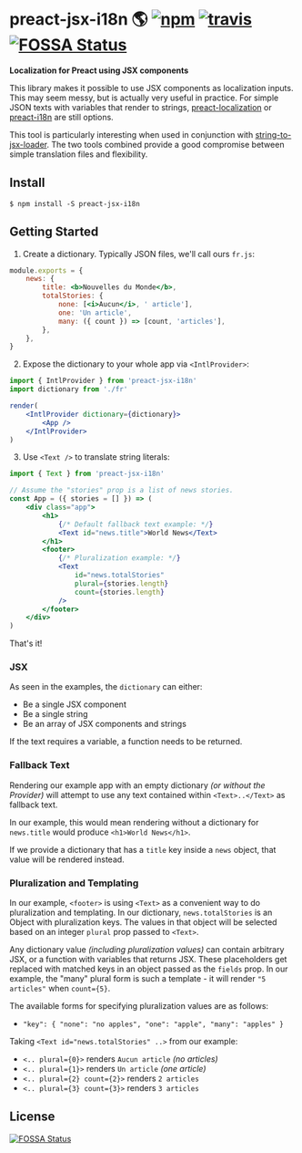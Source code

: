 # preact-jsx-i18n 🌎 [![npm](https://img.shields.io/npm/v/preact-jsx-i18n.svg?style=flat)](https://npm.im/preact-jsx-i18n) [![travis](https://travis-ci.org/apyos/preact-jsx-i18n.svg?branch=master)](https://travis-ci.org/apyos/preact-jsx-i18n) [![FOSSA Status](https://app.fossa.io/api/projects/git%2Bgithub.com%2Fapyos%2Fpreact-jsx-i18n.svg?type=shield)](https://app.fossa.io/projects/git%2Bgithub.com%2Fapyos%2Fpreact-jsx-i18n?ref=badge_shield)

**Localization for Preact using JSX components**

This library makes it possible to use JSX components as localization inputs. This may seem messy, but is actually very useful in practice. For simple JSON texts with variables that render to strings, [preact-localization](https://github.com/apyos/preact-localization) or [preact-i18n](https://github.com/synacor/preact-i18n) are still options.

This tool is particularly interesting when used in conjunction with [string-to-jsx-loader](https://github.com/apyos/string-to-jsx-loader). The two tools combined provide a good compromise between simple translation files and flexibility.

## Install

```
$ npm install -S preact-jsx-i18n
```

## Getting Started

1. Create a dictionary. Typically JSON files, we'll call ours `fr.js`:

```jsx
module.exports = {
	news: {
		title: <b>Nouvelles du Monde</b>,
		totalStories: {
			none: [<i>Aucun</i>, ' article'],
			one: 'Un article',
			many: ({ count }) => [count, 'articles'],
		},
	},
}
```

2. Expose the dictionary to your whole app via `<IntlProvider>`:

```jsx
import { IntlProvider } from 'preact-jsx-i18n'
import dictionary from './fr'

render(
	<IntlProvider dictionary={dictionary}>
		<App />
	</IntlProvider>
)
```

3. Use `<Text />` to translate string literals:

```jsx
import { Text } from 'preact-jsx-i18n'

// Assume the "stories" prop is a list of news stories.
const App = ({ stories = [] }) => (
	<div class="app">
		<h1>
			{/* Default fallback text example: */}
			<Text id="news.title">World News</Text>
		</h1>
		<footer>
			{/* Pluralization example: */}
			<Text
				id="news.totalStories"
				plural={stories.length}
				count={stories.length}
			/>
		</footer>
	</div>
)
```

That's it!

### JSX

As seen in the examples, the `dictionary` can either:

- Be a single JSX component
- Be a single string
- Be an array of JSX components and strings

If the text requires a variable, a function needs to be returned.

### Fallback Text

Rendering our example app with an empty dictionary _(or without the Provider)_ will attempt to use any text contained within `<Text>..</Text>` as fallback text.

In our example, this would mean rendering without a dictionary for `news.title` would produce `<h1>World News</h1>`.

If we provide a dictionary that has a `title` key inside a `news` object, that value will be rendered instead.

### Pluralization and Templating

In our example, `<footer>` is using `<Text>` as a convenient way to do pluralization and templating. In our dictionary, `news.totalStories` is an Object with pluralization keys. The values in that object will be selected based on an integer `plural` prop passed to `<Text>`.

Any dictionary value _(including pluralization values)_ can contain arbitrary JSX, or a function with variables that returns JSX. These placeholders get replaced with matched keys in an object passed as the `fields` prop. In our example, the "many" plural form is such a template - it will render `"5 articles"` when `count={5}`.

The available forms for specifying pluralization values are as follows:

- `"key": { "none": "no apples", "one": "apple", "many": "apples" }`

Taking `<Text id="news.totalStories" ..>` from our example:

- `<.. plural={0}>` renders `Aucun article` _(no articles)_
- `<.. plural={1}>` renders `Un article` _(one article)_
- `<.. plural={2} count={2}>` renders `2 articles`
- `<.. plural={3} count={3}>` renders `3 articles`

## License

[![FOSSA Status](https://app.fossa.io/api/projects/git%2Bgithub.com%2Fapyos%2Fpreact-jsx-i18n.svg?type=large)](https://app.fossa.io/projects/git%2Bgithub.com%2Fapyos%2Fpreact-jsx-i18n?ref=badge_large)
